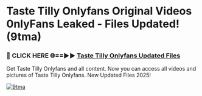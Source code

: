 # Taste Tilly Onlyfans Original Videos 0nlyFans Leaked - Files Updated! (9tma)

<h3>🔴 CLICK HERE 🌐==►► <a href="https://tinyurl.com/3hn5wdd3" rel="nofollow">Taste Tilly Onlyfans Updated Files</a></h3>

Get Taste Tilly Onlyfans and all content. Now you can access all videos and pictures of Taste Tilly Onlyfans. New Updated Files 2025!

[![9tma](https://i.imgur.com/4HnBqBT.gif)](https://tinyurl.com/3hn5wdd3)
